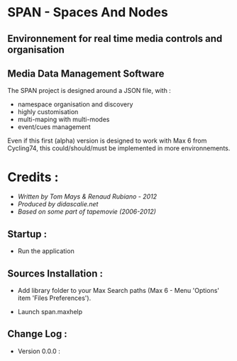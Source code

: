 # SPAN - Spaces And Nodes
## Environnement for real time media controls and organisation
## Media Data Management Software 

The SPAN project is designed around a JSON file, with :    
*    namespace organisation and discovery
*    highly customisation
*    multi-maping with multi-modes
*    event/cues management

Even if this first (alpha) version is designed to work with Max 6 from Cycling74, this could/should/must be implemented in more environnements.

# Credits : 
* *Written by Tom Mays & Renaud Rubiano - 2012*
* *Produced by didascalie.net*
* *Based on some part of tapemovie (2006-2012)*
## Startup : 
* Run the application
## Sources Installation : 
* Add library folder to your Max Search paths (Max 6 - Menu 'Options' item 'Files Preferences').

* Launch span.maxhelp

## Change Log : 

* Version 0.0.0 : 